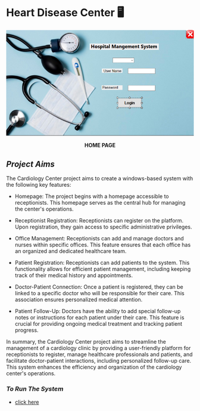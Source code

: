 # Heart Disease Center 🖥️

<p align="center">
     <img src="img project\Capture.PNG">
      <p align="center">
       <b>HOME PAGE</b>
     </p>
 </p>

## ***Project Aims*** 
The Cardiology Center project aims to create a windows-based system with the following key features:

- Homepage: The project begins with a homepage accessible to receptionists. This homepage serves as the central hub for managing the center's operations.

- Receptionist Registration: Receptionists can register on the platform. Upon registration, they gain access to specific administrative privileges.

- Office Management: Receptionists can add and manage doctors and nurses within specific offices. This feature ensures that each office has an organized and dedicated healthcare team.

- Patient Registration: Receptionists can add patients to the system. This functionality allows for efficient patient management, including keeping track of their medical history and appointments.

- Doctor-Patient Connection: Once a patient is registered, they can be linked to a specific doctor who will be responsible for their care. This association ensures personalized medical attention.

- Patient Follow-Up: Doctors have the ability to add special follow-up notes or instructions for each patient under their care. This feature is crucial for providing ongoing medical treatment and tracking patient progress.

In summary, the Cardiology Center project aims to streamline the management of a cardiology clinic by providing a user-friendly platform for receptionists to register, manage healthcare professionals and patients, and facilitate doctor-patient interactions, including personalized follow-up care. This system enhances the efficiency and organization of the cardiology center's operations.

### ***To Run The System***
- [click here](https://drive.google.com/drive/folders/1ZBCqccRZEeGqjz5phQNvVHW-jeIbS63t?usp=sharing)
